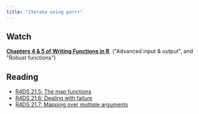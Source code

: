 ```yaml
---
title: "Iterate using purrr"
---
```


## Watch

**[Chapters 4 & 5 of Writing Functions in R](https://www.datacamp.com/courses/writing-functions-in-r)**. ("Advanced input & output", and "Robust functions")


## Reading

- [R4DS 21.5: The map functions](http://r4ds.had.co.nz/iteration.html#the-map-functions)
- [R4DS 21.6: Dealing with failure](http://r4ds.had.co.nz/iteration.html#dealing-with-failure)
- [R4DS 21.7: Mapping over multiple arguments](http://r4ds.had.co.nz/iteration.html#mapping-over-multiple-arguments)